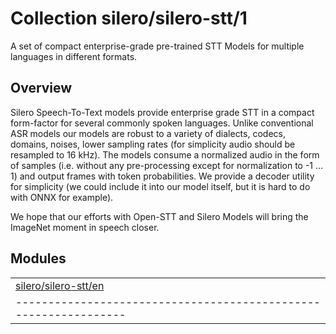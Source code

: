 # Collection silero/silero-stt/1
A set of compact enterprise-grade pre-trained STT Models for multiple languages in different formats.

<!-- module-type: speech-to-text -->

## Overview

Silero Speech-To-Text models provide enterprise grade STT in a compact form-factor for several commonly spoken languages. Unlike conventional ASR models our models are robust to a variety of dialects, codecs, domains, noises, lower sampling rates (for simplicity audio should be resampled to 16 kHz). The models consume a normalized audio in the form of samples (i.e. without any pre-processing except for normalization to -1 … 1) and output frames with token probabilities. We provide a decoder utility for simplicity (we could include it into our model itself, but it is hard to do with ONNX for example).

We hope that our efforts with Open-STT and Silero Models will bring the ImageNet moment in speech closer.

## Modules

|                                                                |
|----------------------------------------------------------------|
| [silero/silero-stt/en](https://tfhub.dev/silero/silero-stt/en) |
|----------------------------------------------------------------|